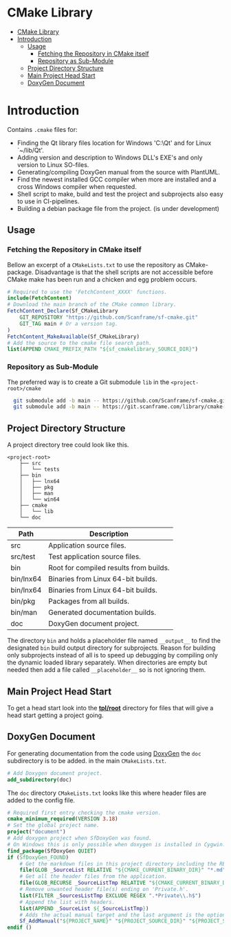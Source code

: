 # CMake Library

<!-- TOC -->
* [CMake Library](#cmake-library)
* [Introduction](#introduction)
  * [Usage](#usage)
    * [Fetching the Repository in CMake itself](#fetching-the-repository-in-cmake-itself)
    * [Repository as Sub-Module](#repository-as-sub-module)
  * [Project Directory Structure](#project-directory-structure)
  * [Main Project Head Start](#main-project-head-start)
  * [DoxyGen Document](#doxygen-document)
<!-- TOC -->

# Introduction

Contains `.cmake` files for:

* Finding the Qt library files location for Windows 'C:\Qt' and for Linux `~/lib/Qt'.
* Adding version and description to Windows DLL's EXE's and only version to Linux SO-files.
* Generating/compiling DoxyGen manual from the source with PlantUML.
* Find the newest installed GCC compiler when more are installed and a cross Windows compiler when requested.
* Shell script to make, build and test the project and subprojects also easy to use in CI-pipelines.
* Building a debian package file from the project. (is under development)

## Usage

### Fetching the Repository in CMake itself

Bellow an excerpt of a `CMakeLists.txt` to use the repository as CMake-package.
Disadvantage is that the shell scripts are not accessible before CMake make has been run and a chicken and egg problem occurs.

```cmake
# Required to use the 'FetchContent_XXXX' functions. 
include(FetchContent)
# Download the main branch of the CMake common library.
FetchContent_Declare(Sf_CMakeLibrary
	GIT_REPOSITORY "https://github.com/Scanframe/sf-cmake.git"
	GIT_TAG main # Or a version tag.
)
FetchContent_MakeAvailable(Sf_CMakeLibrary)
# Add the source to the cmake file search path.
list(APPEND CMAKE_PREFIX_PATH "${sf_cmakelibrary_SOURCE_DIR}")
```

### Repository as Sub-Module

The preferred way is to create a Git submodule `lib` in the `<project-root>/cmake`

```bash
  git submodule add -b main -- https://github.com/Scanframe/sf-cmake.git lib
  git submodule add -b main -- https://git.scanframe.com/library/cmake-lib.git lib
```

## Project Directory Structure

A project directory tree could look like this.

```
<project-root>
    ├── src
    │   └── tests
    ├── bin
    │   ├── lnx64
    │   ├── pkg
    │   ├── man
    │   └── win64
    ├── cmake
    │   └── lib
    └── doc
```

| Path      | Description                            |
|-----------|----------------------------------------|
| src       | Application source files.              |
| src/test  | Test application source files.         |
| bin       | Root for compiled results from builds. |
| bin/lnx64 | Binaries from Linux 64-bit builds.     |
| bin/lnx64 | Binaries from Linux 64-bit builds.     |
| bin/pkg   | Packages from all builds.              |
| bin/man   | Generated documentation builds.        |
| doc       | DoxyGen document project.              |

The directory `bin` and holds a placeholder file named `__output__` to find the designated `bin` build
output directory for subprojects. Reason for building only subprojects instead of all is to speed
up debugging by compiling only the dynamic loaded library separately.
When directories are empty but needed then add a file called `__placeholder__` so is not ignoring them.

## Main Project Head Start

To get a head start look into the **[tpl/root](./tpl/root)** directory for files that will
give a head start getting a project going.

## DoxyGen Document

For generating documentation from the code using [DoxyGen](https://www.doxygen.nl/) the `doc` subdirectory is to be added.
in the main `CMakeLists.txt`.

```cmake
# Add Doxygen document project.
add_subdirectory(doc)
```

The `doc` directory `CMakeLists.txt` looks like this where header files are added to the config file.

```cmake
# Required first entry checking the cmake version.
cmake_minimum_required(VERSION 3.18)
# Set the global project name.
project("document")
# Add doxygen project when SfDoxyGen was found.
# On Windows this is only possible when doxygen is installed in Cygwin.
find_package(SfDoxyGen QUIET)
if (SfDoxyGen_FOUND)
	# Get the markdown files in this project directory including the README.md.
	file(GLOB _SourceList RELATIVE "${CMAKE_CURRENT_BINARY_DIR}" "*.md" "../*.md")
	# Get all the header files from the application.
	file(GLOB_RECURSE _SourceListTmp RELATIVE "${CMAKE_CURRENT_BINARY_DIR}" "../src/*.h" "../src/*.md")
	# Remove unwanted header file(s) ending on 'Private.h'.
	list(FILTER _SourcesListTmp EXCLUDE REGEX ".*Private\\.h$")
	# Append the list with headers.
	list(APPEND _SourceList ${_SourceListTmp})
	# Adds the actual manual target and the last argument is the optional PlantUML jar version to download use.
	Sf_AddManual("${PROJECT_NAME}" "${PROJECT_SOURCE_DIR}" "${PROJECT_SOURCE_DIR}/../bin/man" "${_SourceList}" "v1.2023.0")
endif ()
```

